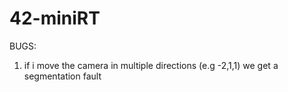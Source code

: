 # 42-miniRT

BUGS:
1. if i move the camera in multiple directions (e.g -2,1,1) we get a segmentation fault